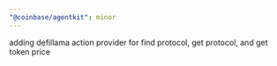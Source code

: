 ```yaml
---
"@coinbase/agentkit": minor
---
```


adding defillama action provider for find protocol, get protocol, and get token price
